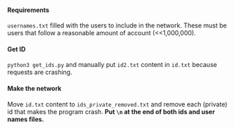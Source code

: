 #### Requirements

`usernames.txt` filled with the users to include in the network.
These must be users that follow a reasonable amount of account (<<1,000,000).

#### Get ID

`python3 get_ids.py` and manually put `id2.txt` content in `id.txt` because requests are crashing.

#### Make the network 

Move `id.txt` content to `ids_private_removed.txt` and 
remove each (private) id that makes the program crash.
**Put `\n` at the end of both ids and user names files.**

